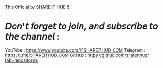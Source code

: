 This Official by SHARE IT HUB !!
# 𝘋𝘰𝘯'𝘵 𝘧𝘰𝘳𝘨𝘦𝘵 𝘵𝘰 𝘫𝘰𝘪𝘯, 𝘢𝘯𝘥 𝘴𝘶𝘣𝘴𝘤𝘳𝘪𝘣𝘦 𝘵𝘰 𝘵𝘩𝘦 𝘤𝘩𝘢𝘯𝘯𝘦𝘭 : 
YouTube : https://www.youtube.com/@SHAREITHUB_COM
Telegram : https://t.me/SHAREITHUB_COM
GitHub : https://github.com/shareithub?tab=repositories